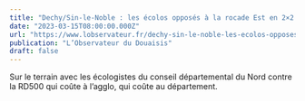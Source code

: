 ```yaml
---
title: "Dechy/Sin-le-Noble : les écolos opposés à la rocade Est en 2×2 voies"
date: "2023-03-15T08:00:00.000Z"
url: "https://www.lobservateur.fr/dechy-sin-le-noble-les-ecolos-opposes-a-la-rocade-est-en-2x2-voies/"
publication: "L’Observateur du Douaisis"
draft: false
---
```


Sur le terrain avec les écologistes du conseil départemental du Nord contre la RD500 qui coûte à l’agglo, qui coûte au département.
